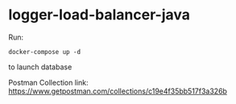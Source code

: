 # logger-load-balancer-java

Run:

```
docker-compose up -d
```

to launch database

Postman Collection link: https://www.getpostman.com/collections/c19e4f35bb517f3a326b
